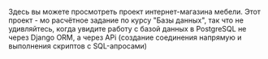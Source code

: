 Здесь вы можете просмотреть проект интернет-магазина мебели. Этот проект - мо расчётное задание по курсу "Базы данных", так что не удивляйтесь, когда увидите работу с базой данных в PostgreSQL не через Django ORM, а через APi (создание соединения напрямую и выполнения скриптов с SQL-апросами)
